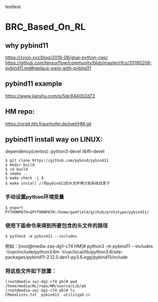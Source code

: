 
testtest

# BRC_Based_On_RL
## why pybind11

https://zyxin.xyz/blog/2019-08/glue-python-cpp/  
https://github.com/tensorflow/community/blob/master/rfcs/20190208-pybind11.md#replace-swig-with-pybind11   

## pybind11 example

https://www.jianshu.com/p/5dc844002d72  

## HM repo: 
https://vcgit.hhi.fraunhofer.de/jvet/HM.git

## pybind11 install way on LINUX:
dependency(centos): python3-devel libffi-devel  
```
$ git clone https://github.com/pybind/pybind11  
$ mkdir build  
$ cd build  
$ cmake ..  
$ make check -j 4  
$ make install //将pybind11的头文件拷贝到系统目录下  
```

### 手动设置python环境变量
```
$ export PYTHONPATH=$PYTHONPATH:/home/gemfield/github/prototype/pybind11/  
```
### 使用下面命令来得到所要包含的头文件的路径
```
$ python3 -m pybind11 --includes
``` 
例如：[root@media-zwj-dg1-c74 HM]# python3 -m pybind11 --includes  
-I/usr/include/python3.6m -I/usr/local/lib/python3.6/site-packages/pybind11-2.12.0.dev1-py3.6.egg/pybind11/include  


###  将这些文件如下放置：
```
[root@media-zwj-dg1-c74 pb]# pwd
/home/media/RL/repo/HM/source/Lib/pb
[root@media-zwj-dg1-c74 pb]# ls
CMakeLists.txt  pybind11  utilitypb.cc
```
